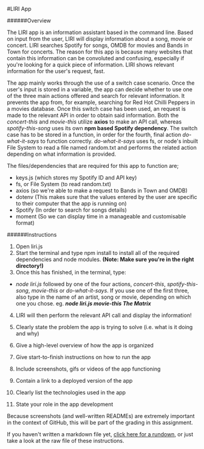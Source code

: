#LIRI App

######Overview

The LIRI app is an information assistant based in the command line. 
Based on input from the user, LIRI will display information about a song, movie or concert. LIRI searches Spotify for songs, OMDB for movies and Bands in Town for concerts. The reason for this app is because many websites that contain this information can be convoluted and confusing, especially if you're looking for a quick piece of information. LIRI shows relevant information for the user's request, fast.

The app mainly works through the use of a switch case scenario. Once the user's input is stored in a variable, the app can decide whether to use one of the three main actions offered and search for relevant information. It prevents the app from, for example, searching for Red Hot Chilli Peppers in a movies database.
Once this switch case has been used, an request is made to the relevant API in order to obtain said information. Both the *concert-this* and *movie-this* utilize **axios** to make an API call, whereas *spotify-this-song* uses its own **npm based Spotify dependency**. The switch case has to be stored in a function, in order for the fourth, final action *do-what-it-says* to function correctly. *do-what-it-says* uses fs, or node's inbuilt File System to read a file named random.txt and performs the related action depending on what information is provided.

The files/dependencies that are required for this app to function are;
* keys.js (which stores my Spotify ID and API key)
* fs, or File System (to read random.txt)
* axios (so we're able to make a request to Bands in Town and OMDB)
* dotenv (This makes sure that the values entered by the user are specific to their computer that the app is running on)
* Spotify (In order to search for songs details)
* moment (So we can display time in a manageable and customisable format)

######Instructions
1. Open liri.js
2. Start the terminal and type npm install to install all of the required dependencies and node modules. **(Note: Make sure you're in the right directory!)**
3. Once this has finished, in the terminal, type:
* *node liri.js* followed by one of the four actions, *concert-this*, *spotify-this-song*, *movie-this* or *do-what-it-says*. If you use one of the first three, also type in the name of an artist, song or movie, depending on which one you chose. eg. __*node liri.js movie-this The Matrix*__
4. LIRI will then perform the relevant API call and display the information! 




1. Clearly state the problem the app is trying to solve (i.e. what is it doing and why)
2. Give a high-level overview of how the app is organized
3. Give start-to-finish instructions on how to run the app
4. Include screenshots, gifs or videos of the app functioning
5. Contain a link to a deployed version of the app
6. Clearly list the technologies used in the app
7. State your role in the app development

Because screenshots (and well-written READMEs) are extremely important in the context of GitHub, this will be part of the grading in this assignment.

If you haven't written a markdown file yet, [click here for a rundown](https://guides.github.com/features/mastering-markdown/), or just take a look at the raw file of these instructions.